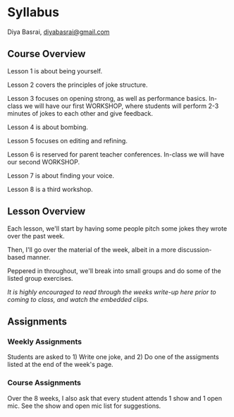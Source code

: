 # Syllabus

Diya Basrai, diyabasrai@gmail.com

## Course Overview

Lesson 1 is about being yourself. 

Lesson 2 covers the principles of joke structure. 

Lesson 3 focuses on opening strong, as well as performance basics. In-class we will have our first WORKSHOP, where students will perform 2-3 minutes of jokes to each other and give feedback. 

Lesson 4 is about bombing.

Lesson 5 focuses on editing and refining.

Lesson 6 is reserved for parent teacher conferences. In-class we will have our second WORKSHOP.

Lesson 7 is about finding your voice.

Lesson 8 is a third workshop.

## Lesson Overview

Each lesson, we'll start by having some people pitch some jokes they wrote over the past week.

Then, I'll go over the material of the week, albeit in a more discussion-based manner.

Peppered in throughout, we'll break into small groups and do some of the listed group exercises.

*It is highly encouraged to read through the weeks write-up here prior to coming to class, and watch the embedded clips.*

## Assignments

### Weekly Assignments 

Students are asked to 1) Write one joke, and 2) Do one of the assigments listed at the end of the week's page.

### Course Assignments

Over the 8 weeks, I also ask that every student attends 1 show and 1 open mic. See the show and open mic list for suggestions.
